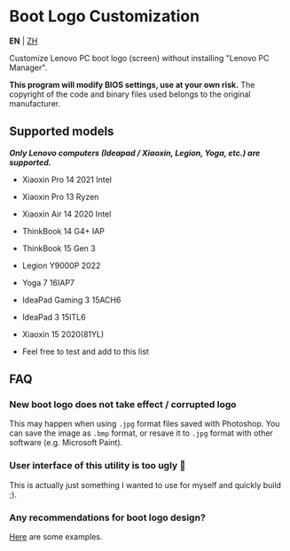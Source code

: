 # Boot Logo Customization

**EN** | [ZH](README.zh.md)

Customize Lenovo PC boot logo (screen) without installing "Lenovo PC Manager".

**This program will modify BIOS settings, use at your own risk.** The copyright of the code and binary files used belongs to the original manufacturer.

## Supported models

***Only Lenovo computers (Ideapad / Xiaoxin, Legion, Yoga, etc.) are supported.***

- Xiaoxin Pro 14 2021 Intel

- Xiaoxin Pro 13 Ryzen

- Xiaoxin Air 14 2020 Intel

- ThinkBook 14 G4+ IAP

- ThinkBook 15 Gen 3

- Legion Y9000P 2022

- Yoga 7 16IAP7

- IdeaPad Gaming 3 15ACH6

- IdeaPad 3 15ITL6

- Xiaoxin 15 2020(81YL)

- Feel free to test and add to this list

## FAQ

### New boot logo does not take effect / corrupted logo

This may happen when using `.jpg` format files saved with Photoshop. You can save the image as `.bmp` format, or resave it to `.jpg` format with other software (e.g. Microsoft Paint).

### User interface of this utility is too ugly 🤯

This is actually just something I wanted to use for myself and quickly build ;).

### Any recommendations for boot logo design?

[Here](https://github.com/Coxxs/LogoDiy/tree/master/Examples) are some examples.
